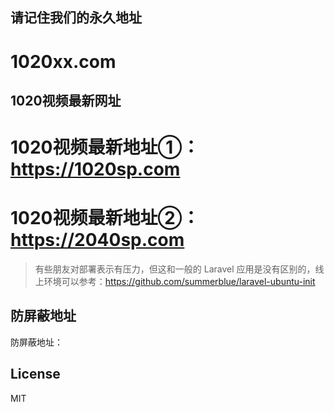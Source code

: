 ##  请记住我们的永久地址  ##
#  1020xx.com


##  1020视频最新网址  ##

# 1020视频最新地址①：https://1020sp.com
# 1020视频最新地址②：https://2040sp.com


> 有些朋友对部署表示有压力，但这和一般的 Laravel 应用是没有区别的，线上环境可以参考：https://github.com/summerblue/laravel-ubuntu-init


## 防屏蔽地址

防屏蔽地址：
## License

MIT
